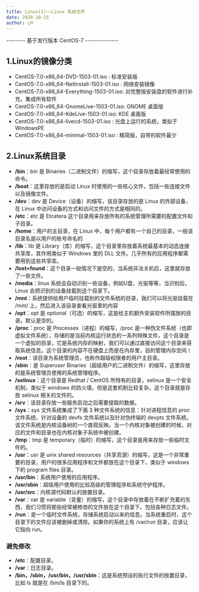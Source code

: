 ```yaml
---
title: Linux(1)——Linux 系统文件
date: 2020-10-15
author: LM
---
```


-------- 基于发行版本 CentOS-7 --------------

## 1.Linux的镜像分类

- CentOS-7.0-x86_64-DVD-1503-01.iso : 标准安装版
- CentOS-7.0-x86_64-NetInstall-1503-01.iso : 网络安装镜像
- CentOS-7.0-x86_64-Everything-1503-01.iso: 对完整版安装盘的软件进行补充，集成所有软件
- CentOS-7.0-x86_64-GnomeLive-1503-01.iso: GNOME 桌面版
- CentOS-7.0-x86_64-KdeLive-1503-01.iso: KDE 桌面版
- CentOS-7.0-x86_64-livecd-1503-01.iso : 光盘上运行的系统，类拟于 WindowsPE
- CentOS-7.0-x86_64-minimal-1503-01.iso : 精简版，自带的软件最少

## 2.Linux系统目录

- **/bin**：bin 是 Binaries（二进制文件）的缩写，这个目录存放着最经常使用的命令。
- **/boot**：这里存放的是启动 Linux 时使用的一些核心文件，包括一些连接文件以及镜像文件。
- **/dev**：dev 是 Device（设备）的缩写，该目录存放的是 Linux 的外部设备，在 Linux 中访问设备的方式和访问文件的方式是相同的。
- **/etc**：etc 是 Etcetera 这个目录用来存放所有的系统管理所需要的配置文件和子目录。
- **/home**：用户的主目录，在 Linux 中，每个用户都有一个自己的目录，一般该目录名是以用户的账号命名的
- **/lib**：lib 是 Library（库）的缩写，这个目录里存放着系统最基本的动态连接共享库，其作用类似于 Windows 里的 DLL 文件。几乎所有的应用程序都需要用到这些共享库。
- **/lost+found**：这个目录一般情况下是空的，当系统非法关机后，这里就存放了一些文件。
- **/media**：linux 系统会自动识别一些设备，例如U盘、光驱等等，当识别后，Linux 会把识别的设备挂载到这个目录下。
- **/mnt**：系统提供给用户临时挂载别的文件系统的目录，我们可以将光驱挂载在 /mnt/ 上，然后进入该目录查看光驱里的内容
- **/opt**：opt 是 optional（可选）的缩写，这是给主机额外安装软件所摆放的目录。默认是空的。
- **/proc**：proc 是 Processes（进程）的缩写，/proc 是一种伪文件系统（也即虚拟文件系统），存储的是当前内核运行状态的一系列特殊文件，这个目录是一个虚拟的目录，它是系统内存的映射，我们可以通过直接访问这个目录来获取系统信息。这个目录的内容不在硬盘上而是在内存里，目的管理内存空间！
- **/root**：该目录为系统管理员，也称作超级权限者的用户主目录。
- **/sbin**：是 Superuser Binaries（超级用户的二进制文件）的缩写，这里存放的是系统管理员使用的系统管理程序。
- **/selinux**：这个目录是 Redhat / CentOS 所特有的目录，selinux 是一个安全机制，类似于 windows 的防火墙，但是这套机制比较复杂，这个目录就是存放 selinux 相关的文件的。
- **/srv**：该目录存放一些服务启动之后需要提取的数据。
- **/sys**：sys 文件系统集成了下面 3 种文件系统的信息：针对进程信息的 proc 文件系统、针对设备的 devfs 文件系统以及针对伪终端的 devpts 文件系统。该文件系统是内核设备树的一个直观反映。当一个内核对象被创建的时候，对应的文件和目录也在内核对象子系统中被创建。
- **/tmp**：tmp 是 temporary（临时）的缩写，这个目录是用来存放一些临时文件的。
- **/usr**：usr 是 unix shared resources（共享资源）的缩写，这是一个非常重要的目录，用户的很多应用程序和文件都放在这个目录下，类似于 windows 下的 program files 目录。
- **/usr/bin**：系统用户使用的应用程序。
- **/usr/sbin**：超级用户使用的比较高级的管理程序和系统守护程序。
- **/usr/src**：内核源代码默认的放置目录。
- **/var**：var 是 variable（变量）的缩写，这个目录中存放着在不断扩充着的东西，我们习惯将那些经常被修改的文件放在这个目录下。包括各种日志文件。
- **/run**：是一个临时文件系统，存储系统启动以来的信息。当系统重启时，这个目录下的文件应该被删掉或清除。如果你的系统上有 /var/run 目录，应该让它指向 run。

### 避免修改

- **/etc**：配置目录。
- **/var**：日志目录。
- **/bin，/sbin，/usr/bin，/usr/sbin**：这是系统预设的执行文件的放置目录，比如 ls 就是在 /bin/ls 目录下的。


